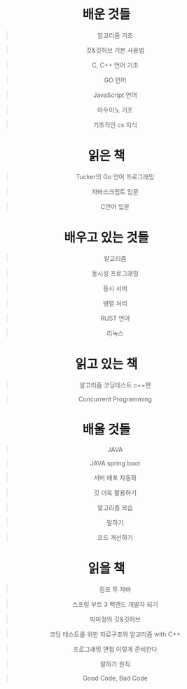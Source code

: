 <div align="center">

# 배운 것들

> 알고리즘 기초

> 깃&깃허브 기본 사용법

> C, C++ 언어 기초

> GO 언어

> JavaScript 언어

> 아두이노 기초

> 기초적인 cs 지식

#

# 읽은 책

> Tucker의 Go 언어 프로그래밍

> 자바스크립트 입문

> C언어 입문

#

# 배우고 있는 것들

> 알고리즘

> 동시성 프로그래밍

> 동시 서버

> 병렬 처리

> RUST 언어

> 리눅스

#

# 읽고 있는 책

> 알고리즘 코딩테스트 c++편

> Concurrent Programming

#

# 배울 것들

> JAVA

> JAVA spring boot

> 서버 배포 자동화

> 깃 더욱 활용하기

> 알고리즘 복습

> 말하기

> 코드 개선하기

#

# 읽을 책

> 점프 투 자바

> 스프링 부트 3 백엔드 개발자 되기

> 박미정의 깃&깃허브

> 코딩 테스트를 위한 자료구조와 알고리즘 with C++

> 프로그래밍 면접 이렇게 준비한다

> 말하기 원칙

> Good Code, Bad Code

</div>
